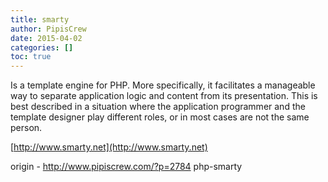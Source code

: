 ```yaml
---
title: smarty
author: PipisCrew
date: 2015-04-02
categories: []
toc: true
---
```


Is a template engine for PHP. More specifically, it facilitates a manageable way to separate application logic and content from its presentation. This is best described in a situation where the application programmer and the template designer play different roles, or in most cases are not the same person.

[http://www.smarty.net](http://www.smarty.net)

origin - http://www.pipiscrew.com/?p=2784 php-smarty